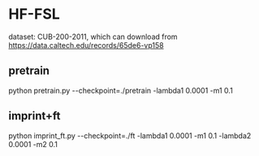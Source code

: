 
# HF-FSL 


dataset: CUB-200-2011, which can download from https://data.caltech.edu/records/65de6-vp158


## pretrain
python pretrain.py --checkpoint=./pretrain -lambda1 0.0001 -m1 0.1



## imprint+ft 
python imprint_ft.py --checkpoint=./ft -lambda1 0.0001 -m1 0.1 -lambda2 0.0001 -m2 0.1
